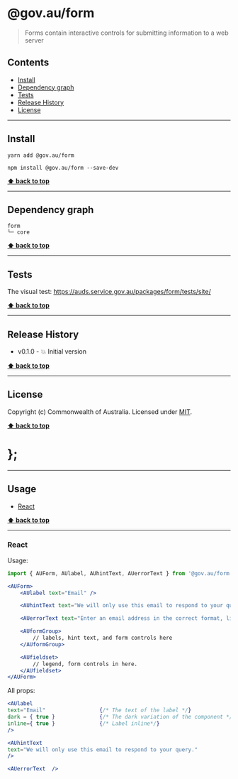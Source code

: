 @gov.au/form
============

> Forms contain interactive controls for submitting information to a web server


## Contents

* [Install](#install)
* [Dependency graph](#dependency-graph)
* [Tests](#tests)
* [Release History](#release-history)
* [License](#license)


----------------------------------------------------------------------------------------------------------------------------------------------------------------


## Install


```shell
yarn add @gov.au/form
```

```shell
npm install @gov.au/form --save-dev
```


**[⬆ back to top](#contents)**


----------------------------------------------------------------------------------------------------------------------------------------------------------------


## Dependency graph

```shell
form
└─ core
```


**[⬆ back to top](#contents)**


----------------------------------------------------------------------------------------------------------------------------------------------------------------


## Tests

The visual test: https://auds.service.gov.au/packages/form/tests/site/


**[⬆ back to top](#contents)**


----------------------------------------------------------------------------------------------------------------------------------------------------------------


## Release History

* v0.1.0 - 💥 Initial version


**[⬆ back to top](#contents)**


----------------------------------------------------------------------------------------------------------------------------------------------------------------


## License

Copyright (c) Commonwealth of Australia.
Licensed under [MIT](https://raw.githubusercontent.com/govau/design-system-components/packages/core/master/LICENSE).


**[⬆ back to top](#contents)**

# };


----------------------------------------------------------------------------------------------------------------------------------------------------------------


## Usage


* [React](#react)


**[⬆ back to top](#contents)**


----------------------------------------------------------------------------------------------------------------------------------------------------------------

### React

Usage:

```jsx
import { AUForm, AUlabel, AUhintText, AUerrorText } from '@gov.au/form';

<AUForm>
    <AUlabel text="Email" />

    <AUhintText text="We will only use this email to respond to your query." />

    <AUerrorText text="Enter an email address in the correct format, like name@example.com" />

    <AUformGroup>
        // labels, hint text, and form controls here
    </AUformGroup>

    <AUfieldset>
        // legend, form controls in here.
    </AUfieldset>
</AUForm>
```

All props:

```jsx
<AUlabel 
text="Email"                 {/* The text of the label */}
dark = { true }              {/* The dark variation of the component */}
inline={ true }              {/* Label inline*/}
/>

<AUhintText
text="We will only use this email to respond to your query."
/>

<AUerrorText  />
```
